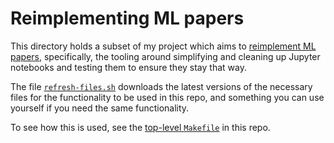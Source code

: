# Reimplementing ML papers

This directory holds a subset of my project which aims to [reimplement ML
papers][reimplementing-ml-papers], specifically, the tooling around simplifying
and cleaning up Jupyter notebooks and testing them to ensure they stay that way.

The file [`refresh-files.sh`](refresh-files.sh) downloads the latest versions of
the necessary files for the functionality to be used in this repo, and something
you can use yourself if you need the same functionality.

To see how this is used, see the [top-level `Makefile`](../../Makefile) in this
repo.

[reimplementing-ml-papers]: https://github.com/mbrukman/reimplementing-ml-papers
